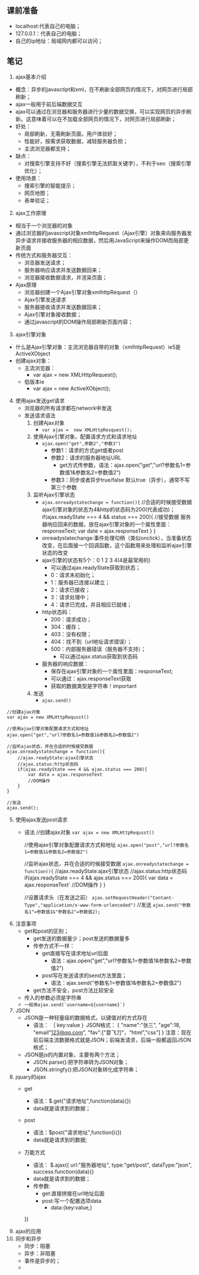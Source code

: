 ## 课前准备
- localhost:代表自己的电脑；
- 127.0.0.1：代表自己的电脑；
- 自己的ip地址：局域网内都可以访问；
## 笔记
1. ajax基本介绍
- 概念：异步的javasctipt和xml，在不刷新全部网页的情况下，对网页进行局部刷新；
- ajax一般用于前后端数据交互
- ajax可以通过在浏览器和服务器进行少量的数据交换，可以实现网页的异步刷新。这意味着可以在不加载全部网页的情况下，对网页进行局部刷新；
- 好处：
    - 局部刷新，无需刷新页面，用户体验好；
    - 性能好，按需求获取数据，减轻服务器负担；
    - 主流浏览器都支持；
- 缺点：
    - 对搜索引擎支持不好（搜索引擎无法抓取关键字），不利于seo（搜索引擎优化）； 
- 使用场景：
    - 搜索引擎的智能提示；
    - 网页地图；
    - 表单验证；
2. ajax工作原理
- 相当于一个浏览器的对象
- 通过浏览器的javascript对象xmlhttpRequest（Ajax引擎）对象来向服务器发异步请求并接收服务器的相应数据，然后用JavaScript来操作DOM而局部更新页面
- 传统方式和服务器交互：
    - 浏览器发送请求；
    - 服务器响应请求并发送数据回来；
    - 浏览器接收数据请求，并渲染页面；
- Ajax原理
    - 浏览器创建一个Ajax引擎对象xmlhttpRequest（）
    - Ajax引擎发送请求
    - 服务器接收请求并发送数据回来；
    - Ajax引擎对象接收数据；
    - 通过javascript的DOM操作局部刷新页面内容；
3. ajax引擎对象
- 什么是Ajax引擎对象：主流浏览器自带的对象（xmlhttpRequest）ie5是ActiveXObject 
- 创建ajax对象：
    - 主流浏览器：
        - var ajax = new XMLHttpRequest();
    - 低版本ie
        - var ajax = new ActiveXObject();
4. 使用ajax发送get请求
    - 浏览器的所有请求都在network中发送
    - 发送请求语法
        1. 创建Ajax对象
            - `var ajax =  new XMLHttpResquest();`
        2. 使用Ajax引擎对象，配置请求方式和请求地址
            - `ajax.open("get",参数2","参数3")`
                - 参数1：请求的方式get或者post
                - 参数2：请求的服务器地址URL
                    - get方式传参数，语法：ajax.open("get","url?参数名1=参数值1&参数名2=参数值2")
                - 参数3：同步或者异步true/false 默认true（异步），通常不写第三个参数
        3. 监听Ajax引擎状态
            - `ajax.onreadystatechange = function(){`
                //合适的时候接受数据 ajax引擎对象的状态为4&http的状态码为200(代表成功)；
                if(ajax.readyState === 4 && status === 200){
                    //接受数据 服务器响应回来的数据，放在ajax引擎对象的一个属性里面：responseText;
                    var date = ajax.responseText
                }
            }
            - onreadystatechange:事件处理句柄（类似onclick），当准备状态改变，在后面接一个回调函数，这个函数用来处理和监听ajax引擎状态的改变
            - ajax引擎的状态有5个：0 1 2 3 4(4是最常用的)
                - 可以通过ajax.readyState获取到状态；
                - 0：请求未初始化；
                - 1：服务器已连接以建立；
                - 2：请求已接收；
                - 3：请求处理中；
                - 4：请求已完成，并且相应已就绪；
            - http状态码：
                - 200：请求成功；
                - 304：缓存；
                - 403：没有权限；
                - 404：找不到（url地址请求错误）；
                - 500：内部服务器错误（服务器不支持）；
                    - 可以通过ajax.status获取到状态码
            - 服务器的响应数据：
                - 保存在ajax引擎对象的一个属性里面：responseText;
                - 可以通过：ajax.responseText获取
                - 获取的数据类型是字符串！important
        4. 发送
            - `ajax.send()`
    
```
//创建ajax对象
var ajax = new XMLHttpRequsst()

//使用ajax引擎对象配置请求方式和地址
ajax.open("get","url?参数名1=参数值1&参数名2=参数值2")

//监听ajax状态，并在合适的时候接受数据
ajax.onreadystatechange = function(){
    //ajax.readyState:ajax引擎状态
    //ajax.status:http状态码
    if(ajax.readyState === 4 && ajax.status === 200){
        var data = ajax.responseText
        //DOM操作
    }
}

//发送
ajax.send();
```
5. 使用ajax发送post请求
    - 语法
        //创建ajax对象
        `var ajax = new XMLHttpRequsst()`

        //使用ajax引擎对象配置请求方式和地址
        `ajax.open("post","url?参数名1=参数值1&参数名2=参数值2")`

        //监听ajax状态，并在合适的时候接受数据
        `ajax.onreadystatechange = function(){`
            //ajax.readyState:ajax引擎状态
            //ajax.status:http状态码
            if(ajax.readyState === 4 && ajax.status === 200){
                var data = ajax.responseText`
                //DOM操作
            }
        }

        //设置请求头（在发送之前）
        `ajax.setRequestHeader("Contant-Type","application/x-www-form-urlencoded")`
        //发送
        `ajax.send("参数名1"=参数值1&"参数名2"=参数值2);`
6. 注意事项
    - get和post的区别；
        - get发送的数据量少；post发送的数据量多
        - 传参方式不一样：
            - get直接写在请求地址url后面
                - 语法：ajax.open("get","url?参数名1=参数值1&参数名2=参数值2")
            - post写在发送请求的send方法里面；
                - 语法：ajax.send("参数名1=参数值1&参数名2=参数值2")
        - get方法不安全，post方法比较安全
    - 传入的参数必须是字符串
    - ```一般用ajax.send(`username=${username}`)```
7. JSON
    - JSON是一种轻量级的数据格式，以键值对的方式存在
        - 语法：
            ｛
                key:value
            ｝
            JSON格式：
            {
                "name":"张三",
                "age":18,
                "email"123@qq.com",
                "fav":["耍飞刀"，"html","css"]
            }
            注意：现在前后端主流数据格式就是JSON；前端发请求，后端一般都返回JSON格式；
    - JSON是js的内置对象，主要有两个方法；
        - JSON.parse():把字符串转为JSON对象；
        - JSON.stringfy():把JSON对象转化成字符串；
6. jquary的ajax
    - get
        - 语法：$.get("请求地址",function(data){})
        - data就是请求到的数据；
    - post
         - 语法：$post("请求地址",function(){})
         - data就是请求到的数据;
    - 万能方式
        - 语法：
        $.ajax({
            url:"服务器地址",
            type:"get/post",
            dataType:"json",
            success:function(data){}
        - data就是请求到的数据；
        - 传参数:
            - get:直接拼接在url地址后面
            - post:写一个配置选项data
                - data:{key:value,}

        })
7. ajax的应用
8. 同步和异步
    - 同步：阻塞
    - 异步：非阻塞
    - 事件是异步的；
    - 
